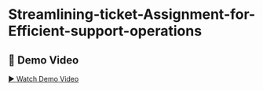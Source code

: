 # Streamlining-ticket-Assignment-for-Efficient-support-operations

## 🎥 Demo Video
[▶️ Watch Demo Video](https://drive.google.com/file/d/1P4xziuUm-Z7tyzmwyH2NLaQS6FRCVFSG/view?usp=drive_link)
